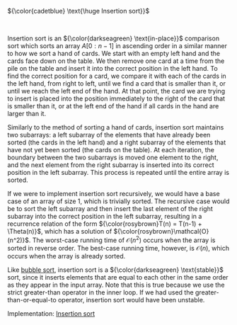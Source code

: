 ${\color{cadetblue} \text{\huge Insertion sort}}$

<br/>

Insertion sort is an ${\color{darkseagreen} \text{in-place}}$ comparison sort which sorts an array $A[0:n-1]$ in ascending order in a similar manner to how we sort a hand of cards. We start with an empty left hand and the cards face down on the table. We then remove one card at a time from the pile on the table and insert it into the correct position in the left hand. To find the correct position for a card, we compare it with each of the cards in the left hand, from right to left, until we find a card that is smaller than it, or until we reach the left end of the hand. At that point, the card we are trying to insert is placed into the position immediately to the right of the card that is smaller than it, or at the left end of the hand if all cards in the hand are larger than it.

Similarly to the method of sorting a hand of cards, insertion sort maintains two subarrays: a left subarray of the elements that have already been sorted (the cards in the left hand) and a right subarray of the elements that have not yet been sorted (the cards on the table). At each iteration, the boundary between the two subarrays is moved one element to the right, and the next element from the right subarray is inserted into its correct position in the left subarray. This process is repeated until the entire array is sorted.  

If we were to implement insertion sort recursively, we would have a base case of an array of size 1, which is trivially sorted. The recursive case would be to sort the left subarray and then insert the last element of the right subarray into the correct position in the left subarray, resulting in a recurrence relation of the form ${\color{rosybrown}T(n) = T(n-1) + \Theta(n)}$, which has a solution of ${\color{rosybrown}\mathcal{O}(n^2)}$. The worst-case running time of $\mathcal{O}(n^2)$ occurs when the array is sorted in reverse order. The best-case running time, however, is $\mathcal{O}(n)$, which occurs when the array is already sorted.

Like [bubble sort](https://github.com/pl3onasm/CLRS/tree/main/algorithms/sorting/bubble-sort/), insertion sort is a ${\color{darkseagreen} \text{stable}}$ sort, since it inserts elements that are equal to each other in the same order as they appear in the input array. Note that this is true because we use the strict greater-than operator in the inner loop. If we had used the greater-than-or-equal-to operator, insertion sort would have been unstable.

Implementation: [Insertion sort](insertionsort.c)
